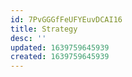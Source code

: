 ```yaml
---
id: 7PvGGGfFeUFYEuvDCAI16
title: Strategy
desc: ''
updated: 1639759645939
created: 1639759645939
---
```


